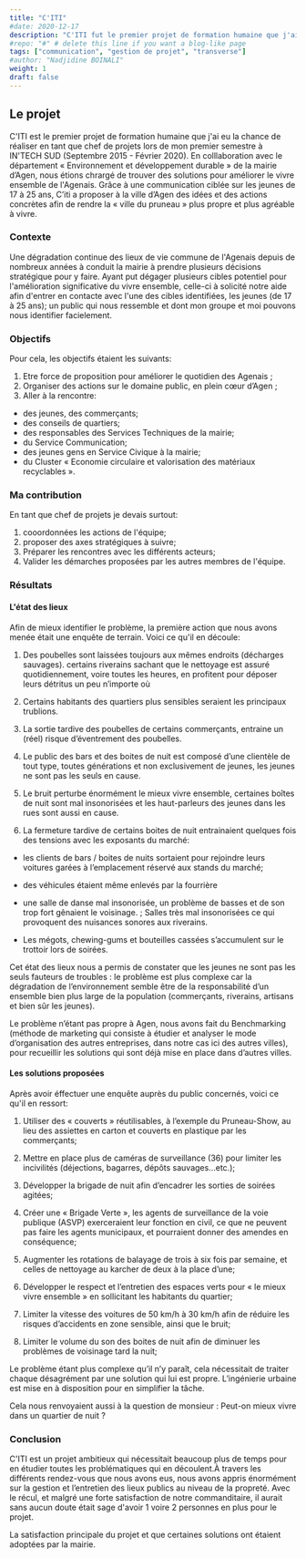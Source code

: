 ```yaml
---
title: "C'ITI"
#date: 2020-12-17
description: "C'ITI fut le premier projet de formation humaine que j'ai eu la chance de réaliser à IN'TECH"
#repo: "#" # delete this line if you want a blog-like page
tags: ["communication", "gestion de projet", "transverse"]
#author: "Nadjidine BOINALI"
weight: 1
draft: false
---
```





## Le projet
C'ITI est le premier projet de formation humaine que j'ai eu la chance de réaliser en tant que chef de projets lors de mon premier semestre à IN'TECH SUD (Septembre 2015 - Février 2020). En colllaboration avec le département « Environnement et développement durable » de la mairie d’Agen, nous étions chrargé de trouver des solutions pour améliorer le vivre ensemble de l'Agenais. Grâce à une communication ciblée sur les jeunes de 17 à 25 ans, C’iti a proposer à la ville d’Agen des idées et des actions concrètes afin de rendre la « ville du pruneau » plus propre et plus agréable à vivre.


### Contexte
Une dégradation continue des lieux de vie commune de l'Agenais depuis de nombreux années à conduit la mairie à prendre plusieurs décisions
stratégique pour y faire. Ayant put dégager plusieurs cibles potentiel pour l'amélioration significative du vivre ensemble, celle-ci à solicité notre aide afin d'entrer en contacte avec l'une des cibles identifiées, les jeunes (de 17 à 25 ans); un public qui nous ressemble
et dont mon groupe et moi pouvons nous identifier facielement.

### Objectifs

Pour cela, les objectifs étaient les suivants:
1. Etre force de proposition pour améliorer le quotidien des Agenais ;
2. Organiser des actions sur le domaine public, en plein cœur d’Agen ;
3. Aller à la rencontre:
- des jeunes, des commerçants;
- des conseils de quartiers; 
- des responsables des Services Techniques de la mairie;
- du Service Communication;
- des jeunes gens en Service Civique à la mairie;
- du Cluster « Economie circulaire et valorisation des matériaux recyclables ».


### Ma contribution
En tant que chef de projets je devais surtout:
1. cooordonnées les actions de l'équipe;
2. proposer des axes stratégiques à suivre;
3. Préparer les rencontres avec les différents acteurs;
4. Valider les démarches proposées par les autres membres de l'équipe.



### Résultats
#### L'état des lieux
Afin de mieux identifier le problème, la première action que nous avons menée était une enquête de terrain.
Voici ce qu'il en découle:

1. Des poubelles sont laissées toujours aux mêmes endroits (décharges sauvages). certains riverains sachant que le nettoyage est assuré quotidiennement, voire toutes les heures, en profitent pour déposer leurs détritus un peu n’importe où 

2. Certains habitants des quartiers plus sensibles seraient les principaux trublions.

3. La sortie tardive des poubelles de certains commerçants, entraine un (réel) risque d’éventrement des poubelles. 

4. Le public des bars et des boites de nuit est composé d’une clientèle de tout type, toutes générations et non exclusivement de jeunes, les jeunes ne sont pas les seuls en cause.

5. Le bruit perturbe énormément le mieux vivre ensemble, certaines boîtes de nuit sont mal insonorisées et  les haut-parleurs des jeunes dans les rues sont aussi en cause.

6. La fermeture tardive de certains boites de nuit entrainaient quelques fois des tensions avec les exposants du marché:
- les clients de bars / boites de nuits sortaient pour rejoindre leurs voitures garées à l’emplacement réservé aux stands du marché;
- des véhicules étaient même enlevés par la fourrière
- une salle de danse mal insonorisée, un problème de basses et de son trop fort gênaient le voisinage.  ; Salles très mal insonorisées ce qui provoquent des nuisances sonores aux riverains.

- Les mégots, chewing-gums et bouteilles cassées s’accumulent sur le trottoir lors de soirées.

Cet état des lieux nous a permis de constater que les jeunes ne sont pas les seuls fauteurs de troubles : le problème est plus complexe car la dégradation de l’environnement semble être de la responsabilité d’un ensemble bien plus large de la population (commerçants, riverains, artisans et bien sûr les jeunes).

Le problème n’étant pas propre à Agen, nous avons fait du Benchmarking (méthode de marketing qui consiste à étudier et analyser le mode d’organisation des autres entreprises, dans notre cas ici des autres villes), pour recueillir les solutions qui sont déjà mise en place dans d’autres villes. 

#### Les solutions proposées

Après avoir éffectuer une enquête auprès du public concernés, voici ce qu'il en ressort:

1. Utiliser des « couverts » réutilisables, à l’exemple du Pruneau-Show, au lieu des assiettes en carton et couverts en plastique par les commerçants; 

2. Mettre en place  plus de caméras de surveillance (36) pour limiter les incivilités (déjections, bagarres, dépôts sauvages…etc.); 

3. Développer la brigade de nuit afin d’encadrer les sorties de soirées agitées; 

4. Créer une « Brigade Verte »,  les agents de surveillance de la voie publique (ASVP) exerceraient leur fonction en civil, ce que ne peuvent pas faire les agents municipaux, et pourraient donner des amendes en conséquence;

5. Augmenter les rotations de balayage de trois à six fois par semaine, et celles de nettoyage au karcher de deux à la place d’une;

6. Développer le respect et l’entretien des espaces verts pour « le mieux vivre ensemble » en sollicitant les habitants du quartier;

7. Limiter la vitesse des voitures de 50 km/h à 30 km/h afin de réduire les risques d’accidents en zone sensible, ainsi que le bruit;

8. Limiter le volume du son des boites de nuit afin de diminuer les problèmes de voisinage tard la nuit; 


Le problème étant plus complexe qu’il n’y paraît, cela nécessitait de traiter chaque désagrément par une solution qui lui est propre. L’ingénierie urbaine est  mise en à disposition pour en simplifier la tâche.

Cela nous renvoyaient aussi à la question de monsieur : Peut-on mieux vivre dans un quartier de nuit ?



### Conclusion
C'ITI est un projet ambitieux qui nécessitait beaucoup plus de temps pour en étudier toutes les problématiques qui en découlent.À travers les différents rendez-vous que nous avons eus, nous avons appris énormément sur la gestion et l’entretien des lieux publics au niveau de la propreté.
Avec le récul, et malgré une forte satisfaction de notre commanditaire, il aurait sans aucun doute était sage d'avoir 1 voire 2 personnes en plus pour le projet.

La satisfaction principale du projet et que certaines solutions ont étaient adoptées par la mairie.



      